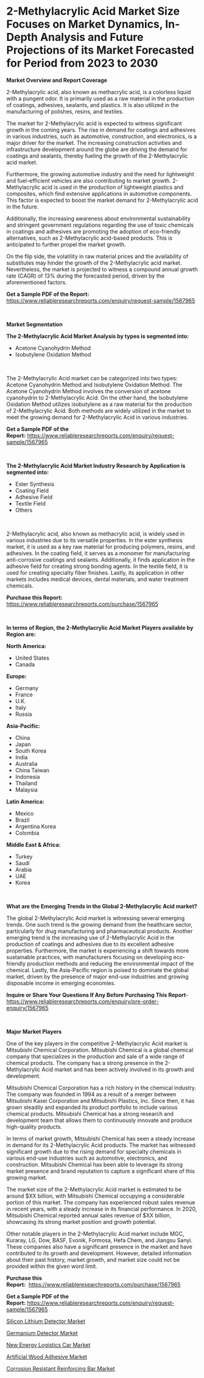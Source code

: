 <p><h1>2-Methylacrylic Acid Market Size Focuses on Market Dynamics, In-Depth Analysis and Future Projections of its Market Forecasted for Period from 2023 to 2030</h1></p><p><strong>Market Overview and Report Coverage</strong></p>
<p><p>2-Methylacrylic acid, also known as methacrylic acid, is a colorless liquid with a pungent odor. It is primarily used as a raw material in the production of coatings, adhesives, sealants, and plastics. It is also utilized in the manufacturing of polishes, resins, and textiles.</p><p>The market for 2-Methylacrylic acid is expected to witness significant growth in the coming years. The rise in demand for coatings and adhesives in various industries, such as automotive, construction, and electronics, is a major driver for the market. The increasing construction activities and infrastructure development around the globe are driving the demand for coatings and sealants, thereby fueling the growth of the 2-Methylacrylic acid market.</p><p>Furthermore, the growing automotive industry and the need for lightweight and fuel-efficient vehicles are also contributing to market growth. 2-Methylacrylic acid is used in the production of lightweight plastics and composites, which find extensive applications in automotive components. This factor is expected to boost the market demand for 2-Methylacrylic acid in the future.</p><p>Additionally, the increasing awareness about environmental sustainability and stringent government regulations regarding the use of toxic chemicals in coatings and adhesives are promoting the adoption of eco-friendly alternatives, such as 2-Methylacrylic acid-based products. This is anticipated to further propel the market growth.</p><p>On the flip side, the volatility in raw material prices and the availability of substitutes may hinder the growth of the 2-Methylacrylic acid market. Nevertheless, the market is projected to witness a compound annual growth rate (CAGR) of 13% during the forecasted period, driven by the aforementioned factors.</p></p>
<p><strong>Get a Sample PDF of the Report:</strong> <a href="https://www.reliableresearchreports.com/enquiry/request-sample/1567965">https://www.reliableresearchreports.com/enquiry/request-sample/1567965</a></p>
<p>&nbsp;</p>
<p><strong>Market Segmentation</strong></p>
<p><strong>The 2-Methylacrylic Acid Market Analysis by types is segmented into:</strong></p>
<p><ul><li>Acetone Cyanohydrin Method</li><li>Isobutylene Oxidation Method</li></ul></p>
<p>&nbsp;</p>
<p><p>The 2-Methylacrylic Acid market can be categorized into two types: Acetone Cyanohydrin Method and Isobutylene Oxidation Method. The Acetone Cyanohydrin Method involves the conversion of acetone cyanohydrin to 2-Methylacrylic Acid. On the other hand, the Isobutylene Oxidation Method utilizes isobutylene as a raw material for the production of 2-Methylacrylic Acid. Both methods are widely utilized in the market to meet the growing demand for 2-Methylacrylic Acid in various industries.</p></p>
<p><strong>Get a Sample PDF of the Report:</strong>&nbsp;<a href="https://www.reliableresearchreports.com/enquiry/request-sample/1567965">https://www.reliableresearchreports.com/enquiry/request-sample/1567965</a></p>
<p>&nbsp;</p>
<p><strong>The 2-Methylacrylic Acid Market Industry Research by Application is segmented into:</strong></p>
<p><ul><li>Ester Synthesis</li><li>Coating Field</li><li>Adhesive Field</li><li>Textile Field</li><li>Others</li></ul></p>
<p>&nbsp;</p>
<p><p>2-Methylacrylic acid, also known as methacrylic acid, is widely used in various industries due to its versatile properties. In the ester synthesis market, it is used as a key raw material for producing polymers, resins, and adhesives. In the coating field, it serves as a monomer for manufacturing anti-corrosive coatings and sealants. Additionally, it finds application in the adhesive field for creating strong bonding agents. In the textile field, it is used for creating specialty fiber finishes. Lastly, its application in other markets includes medical devices, dental materials, and water treatment chemicals.</p></p>
<p><strong>Purchase this Report:</strong>&nbsp; <a href="https://www.reliableresearchreports.com/purchase/1567965">https://www.reliableresearchreports.com/purchase/1567965</a></p>
<p>&nbsp;</p>
<p><strong>In terms of Region, the 2-Methylacrylic Acid Market Players available by Region are:</strong></p>
<p>
    <p> <strong> North America: </strong>
        <ul>
            <li>United States</li>
            <li>Canada</li>
        </ul>
        </p> 
    <p> <strong> Europe: </strong>
        <ul>
            <li>Germany</li>
            <li>France</li>
            <li>U.K.</li>
            <li>Italy</li>
            <li>Russia</li>
        </ul>
        </p> 
    <p> <strong> Asia-Pacific: </strong>
        <ul>
            <li>China</li>
            <li>Japan</li>
            <li>South Korea</li>
            <li>India</li>
            <li>Australia</li>
            <li>China Taiwan</li>
            <li>Indonesia</li>
            <li>Thailand</li>
            <li>Malaysia</li>
        </ul>
        </p> 
    <p> <strong> Latin America: </strong>
        <ul>
            <li>Mexico</li>
            <li>Brazil</li>
            <li>Argentina Korea</li>
            <li>Colombia</li>
        </ul>
        </p> 
    <p> <strong> Middle East & Africa: </strong>
        <ul>
            <li>Turkey</li>
            <li>Saudi</li>
            <li>Arabia</li>
            <li>UAE</li>
            <li>Korea</li>
        </ul>
    </p>
    </p>
<p>&nbsp;</p>
<p><strong>What are the Emerging Trends in the Global 2-Methylacrylic Acid market?</strong></p>
<p><p>The global 2-Methylacrylic Acid market is witnessing several emerging trends. One such trend is the growing demand from the healthcare sector, particularly for drug manufacturing and pharmaceutical products. Another emerging trend is the increasing use of 2-Methylacrylic Acid in the production of coatings and adhesives due to its excellent adhesive properties. Furthermore, the market is experiencing a shift towards more sustainable practices, with manufacturers focusing on developing eco-friendly production methods and reducing the environmental impact of the chemical. Lastly, the Asia-Pacific region is poised to dominate the global market, driven by the presence of major end-use industries and growing disposable income in emerging economies.</p></p>
<p><strong>Inquire or Share Your Questions If Any Before Purchasing This Report</strong>- <a href="https://www.reliableresearchreports.com/enquiry/pre-order-enquiry/1567965">https://www.reliableresearchreports.com/enquiry/pre-order-enquiry/1567965</a></p>
<p>&nbsp;</p>
<p><strong>Major Market Players</strong></p>
<p><p>One of the key players in the competitive 2-Methylacrylic Acid market is Mitsubishi Chemical Corporation. Mitsubishi Chemical is a global chemical company that specializes in the production and sale of a wide range of chemical products. The company has a strong presence in the 2-Methylacrylic Acid market and has been actively involved in its growth and development.</p><p>Mitsubishi Chemical Corporation has a rich history in the chemical industry. The company was founded in 1994 as a result of a merger between Mitsubishi Kasei Corporation and Mitsubishi Plastics, Inc. Since then, it has grown steadily and expanded its product portfolio to include various chemical products. Mitsubishi Chemical has a strong research and development team that allows them to continuously innovate and produce high-quality products.</p><p>In terms of market growth, Mitsubishi Chemical has seen a steady increase in demand for its 2-Methylacrylic Acid products. The market has witnessed significant growth due to the rising demand for specialty chemicals in various end-use industries such as automotive, electronics, and construction. Mitsubishi Chemical has been able to leverage its strong market presence and brand reputation to capture a significant share of this growing market.</p><p>The market size of the 2-Methylacrylic Acid market is estimated to be around $XX billion, with Mitsubishi Chemical occupying a considerable portion of this market. The company has experienced robust sales revenue in recent years, with a steady increase in its financial performance. In 2020, Mitsubishi Chemical reported annual sales revenue of $XX billion, showcasing its strong market position and growth potential.</p><p>Other notable players in the 2-Methylacrylic Acid market include MGC, Kuraray, LG, Dow, BASF, Evonik, Formosa, Hefa Chem, and Jiangsu Sanyi. These companies also have a significant presence in the market and have contributed to its growth and development. However, detailed information about their past history, market growth, and market size could not be provided within the given word limit.</p></p>
<p><strong>Purchase this Report:</strong>&nbsp;&nbsp;<a href="https://www.reliableresearchreports.com/purchase/1567965">https://www.reliableresearchreports.com/purchase/1567965</a></p>
<p></p>
<p><strong>Get a Sample PDF of the Report:</strong>&nbsp;<a href="https://www.reliableresearchreports.com/enquiry/request-sample/1567965">https://www.reliableresearchreports.com/enquiry/request-sample/1567965</a></p>
<p><p><a href="https://medium.com/@joanobrien1990/silicon-lithium-detector-market-size-growth-forecast-2023-2030-ca15a6933632">Silicon Lithium Detector Market</a></p><p><a href="https://medium.com/@tiffanytran1905/germanium-detector-market-size-growth-forecast-2023-2030-35cadac33972">Germanium Detector Market</a></p><p><a href="https://www.linkedin.com/pulse/new-energy-logistics-car-market-size-2023-2030-global-v00te/">New Energy Logistics Car Market</a></p><p><a href="https://www.linkedin.com/pulse/artificial-wood-adhesive-market-share-amp-new-trends-analysis-7mvbe/">Artificial Wood Adhesive Market</a></p><p><a href="https://www.linkedin.com/pulse/corrosion-resistant-reinforcing-bar-market-size-share-zbhce/">Corrosion Resistant Reinforcing Bar Market</a></p></p>